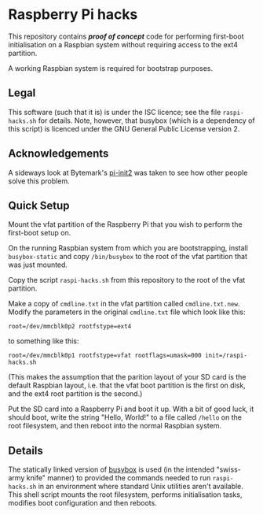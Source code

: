 # Raspberry Pi hacks

This repository contains ***proof of concept*** code for performing
first-boot initialisation on a Raspbian system without requiring
access to the ext4 partition.

A working Raspbian system is required for bootstrap purposes.

## Legal

This software (such that it is) is under the ISC licence; see the file 
`raspi-hacks.sh` for details. Note, however, that busybox (which is a 
dependency of this script) is licenced under the GNU General Public 
License version 2.

## Acknowledgements

A sideways look at Bytemark's
[pi-init2](https://github.com/BytemarkHosting/pi-init2) was taken to
see how other people solve this problem.

## Quick Setup

Mount the vfat partition of the Raspberry Pi that you wish to perform
the first-boot setup on. 

On the running Raspbian system from which you are bootstrapping,
install `busybox-static` and copy `/bin/busybox` to the root of the
vfat partition that was just mounted.

Copy the script `raspi-hacks.sh` from this repository to the root of
the vfat partition.

Make a copy of `cmdline.txt` in the vfat partition called
`cmdline.txt.new`. Modify the parameters in the original `cmdline.txt`
file which look like this:

`root=/dev/mmcblk0p2 rootfstype=ext4`

to something like this:

`root=/dev/mmcblk0p1 rootfstype=vfat rootflags=umask=000 init=/raspi-hacks.sh`

(This makes the assumption that the parition layout of your SD card is
the default Raspbian layout, i.e. that the vfat boot partition is the
first on disk, and the ext4 root partition is the second.)

Put the SD card into a Raspberry Pi and boot it up. With a bit of good
luck, it should boot, write the string "Hello, World!" to a file
called `/hello` on the root filesystem, and then reboot into the
normal Raspbian system.

## Details

The statically linked version of [busybox](https://busybox.net) is
used (in the intended "swiss-army knife" manner) to provided the
commands needed to run `raspi-hacks.sh` in an environment where
standard Unix utilities aren't available. This shell script mounts the
root filesystem, performs initialisation tasks, modifies boot
configuration and then reboots.


